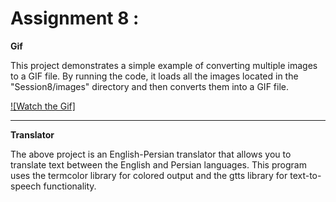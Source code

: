 # Assignment 8 :

**Gif**

This project demonstrates a simple example of converting multiple images to a GIF file. By running the code, it loads all the images located in the "Session8/images" directory and then converts them into a GIF file.

[![Watch the Gif]](my_output2.gif)

---


**Translator**

The above project is an English-Persian translator that allows you to translate text between the English and Persian languages. This program uses the termcolor library for colored output and the gtts library for text-to-speech functionality.